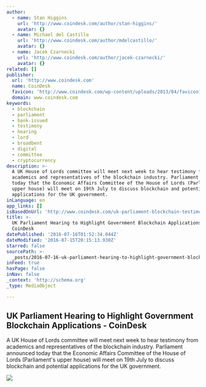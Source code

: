 ```yaml
---
author:
  - name: Stan Higgins
    url: 'http://www.coindesk.com/author/stan-higgins/'
    avatar: {}
  - name: Michael del Castillo
    url: 'http://www.coindesk.com/author/mdelcastillo/'
    avatar: {}
  - name: Jacek Czarnecki
    url: 'http://www.coindesk.com/author/jacek-czarnecki/'
    avatar: {}
related: []
publisher:
  url: 'http://www.coindesk.com'
  name: CoinDesk
  favicon: 'http://www.coindesk.com/wp-content/uploads/2013/04/favicon1.ico'
  domain: www.coindesk.com
keywords:
  - blockchain
  - parliament
  - bank-issued
  - testimony
  - hearing
  - lord
  - broadbent
  - digital
  - committee
  - cryptocurrency
description: >-
  A UK House of Lords committee will meet next week to hear testimony from
  academics and representatives of the blockchain industry. Parliament announced
  today that the Economic Affairs Committee of the House of Lords (Parliament's
  upper house) will meet on 19th July to discuss blockchain and potential
  applications for the UK government.
inLanguage: en
app_links: []
isBasedOnUrl: 'http://www.coindesk.com/uk-parliament-blockchain-testimony-next-week/'
title: >-
  UK Parliament Hearing to Highlight Government Blockchain Applications -
  CoinDesk
datePublished: '2016-07-16T01:52:34.044Z'
dateModified: '2016-07-15T20:15:13.930Z'
starred: false
sourcePath: >-
  _posts/2016-07-16-uk-parliament-hearing-to-highlight-government-blockchain-app.md
inFeed: true
hasPage: false
inNav: false
_context: 'http://schema.org'
_type: MediaObject

---
```

<article style=""><h1>UK Parliament Hearing to Highlight Government Blockchain Applications - CoinDesk</h1><p>A UK House of Lords committee will meet next week to hear testimony from academics and representatives of the blockchain industry. Parliament announced today that the Economic Affairs Committee of the House of Lords (Parliament's upper house) will meet on 19th July to discuss blockchain and potential applications for the UK government.</p><img src="https://media.coindesk.com/uploads/2016/07/Parliament.jpg" /></article>